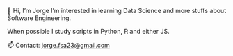 👋 Hi, I’m Jorge 
I’m interested in learning Data Science and more stuffs about Software Engineering.

When possible I study scripts in Python, R and either JS.

📫 Contact: jorge.fsa23@gmail.com
